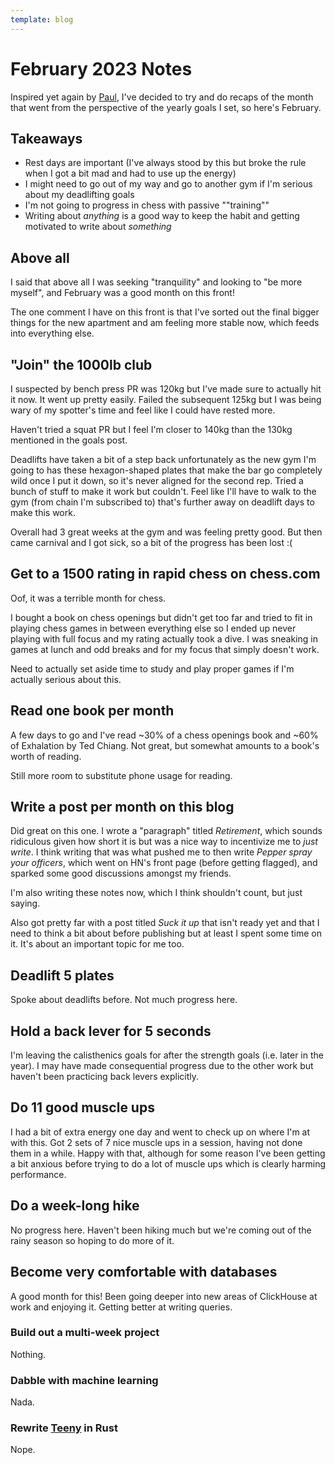 ```yaml
---
template: blog
---
```

# February 2023 Notes

Inspired yet again by [Paul](https://pauldambra.dev/2023/02/jan-month-notes.html), I've decided to try and do recaps of the month that went from the perspective of the yearly goals I set, so here's February.

## Takeaways

- Rest days are important (I've always stood by this but broke the rule when I got a bit mad and had to use up the energy)
- I might need to go out of my way and go to another gym if I'm serious about my deadlifting goals
- I'm not going to progress in chess with passive ""training""
- Writing about _anything_ is a good way to keep the habit and getting motivated to write about _something_

## Above all

I said that above all I was seeking "tranquility" and looking to "be more myself", and February was a good month on this front!

The one comment I have on this front is that I've sorted out the final bigger things for the new apartment and am feeling more stable now, which feeds into everything else. 

## "Join" the 1000lb club

I suspected by bench press PR was 120kg but I've made sure to actually hit it now. It went up pretty easily. Failed the subsequent 125kg but I was being wary of my spotter's time and feel like I could have rested more.

Haven't tried a squat PR but I feel I'm closer to 140kg than the 130kg mentioned in the goals post.

Deadlifts have taken a bit of a step back unfortunately as the new gym I'm going to has these hexagon-shaped plates that make the bar go completely wild once I put it down, so it's never aligned for the second rep. Tried a bunch of stuff to make it work but couldn't. Feel like I'll have to walk to the gym (from chain I'm subscribed to) that's further away on deadlift days to make this work.

Overall had 3 great weeks at the gym and was feeling pretty good. But then came carnival and I got sick, so a bit of the progress has been lost :(

## Get to a 1500 rating in rapid chess on chess.com

Oof, it was a terrible month for chess.

I bought a book on chess openings but didn't get too far and tried to fit in playing chess games in between everything else so I ended up never playing with full focus and my rating actually took a dive. I was sneaking in games at lunch and odd breaks and for my focus that simply doesn't work.

Need to actually set aside time to study and play proper games if I'm actually serious about this.

## Read one book per month

A few days to go and I've read ~30% of a chess openings book and ~60% of Exhalation by Ted Chiang. Not great, but somewhat amounts to a book's worth of reading.

Still more room to substitute phone usage for reading.

## Write a post per month on this blog

Did great on this one. I wrote a "paragraph" titled _Retirement_, which sounds ridiculous given how short it is but was a nice way to incentivize me to _just write_. I think writing that was what pushed me to then write _Pepper spray your officers_, which went on HN's front page (before getting flagged), and sparked some good discussions amongst my friends.

I'm also writing these notes now, which I think shouldn't count, but just saying.

Also got pretty far with a post titled _Suck it up_ that isn't ready yet and that I need to think a bit about before publishing but at least I spent some time on it. It's about an important topic for me too.

## Deadlift 5 plates

Spoke about deadlifts before. Not much progress here.

## Hold a back lever for 5 seconds

I'm leaving the calisthenics goals for after the strength goals (i.e. later in the year). I may have made consequential progress due to the other work but haven't been practicing back levers explicitly.

## Do 11 good muscle ups

I had a bit of extra energy one day and went to check up on where I'm at with this. Got 2 sets of 7 nice muscle ups in a session, having not done them in a while. Happy with that, although for some reason I've been getting a bit anxious before trying to do a lot of muscle ups which is clearly harming performance.

## Do a week-long hike

No progress here. Haven't been hiking much but we're coming out of the rainy season so hoping to do more of it.

## Become very comfortable with databases

A good month for this! Been going deeper into new areas of ClickHouse at work and enjoying it. Getting better at writing queries.

### Build out a multi-week project

Nothing.

### Dabble with machine learning

Nada.

### Rewrite [Teeny](https://yakkomajuri.com/blog/teeny) in Rust

Nope.